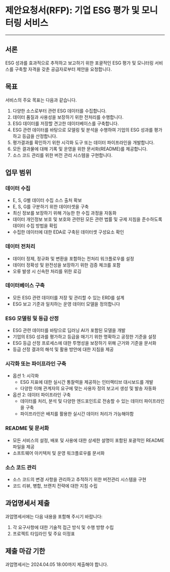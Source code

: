 # 제안요청서(RFP): 기업 ESG 평가 및 모니터링 서비스

---

## **서론**

ESG 성과를 효과적으로 추적하고 보고하기 위한 포괄적인 ESG 평가 및 모니터링 서비스를 구축할 자격을 갖춘 공급자로부터 제안을 요청합니다.

## **목표**

서비스의 주요 목표는 다음과 같습니다.

1. 다양한 소스로부터 관련 ESG 데이터를 수집합니다.
2. 데이터 품질과 사용성을 보장하기 위한 전처리를 수행합니다.
3. ESG 데이터를 저장할 견고한 데이터베이스를 구축합니다.
4. ESG 관련 데이터를 바탕으로 모델링 및 분석을 수행하여 기업의 ESG 성과를 평가하고 등급을 산정합니다.
5. 평가결과를 확인하기 위한 시각화 도구 또는 데이터 파이프라인을 개발합니다.
6. 모든 결과물에 대해 기록 및 운영을 위한 문서화(README)를 제공합니다.
7. 소스 코드 관리를 위한 버전 관리 시스템을 구현합니다.

## **업무 범위**

### **데이터 수집**

- E, S, G별 데이터 수집 소스 출처 확보
- E, S, G를 구분하기 위한 데이터셋을 구축
- 최신 정보를 보장하기 위해 가능한 한 수집 과정을 자동화
- 데이터 개인정보 보호 및 보호와 관련된 모든 관련 법률 및 규제 지침을 준수하도록 데이터 수집 방법을 확립
- 수집한 데이터에 대한 EDA로 구축된 데이터셋 구성요소 확인

### **데이터 전처리**

- 데이터 정제, 정규화 및 변환을 포함하는 전처리 워크플로우를 설정
- 데이터 정확성 및 완전성을 보장하기 위한 검증 체크를 포함
- 오류 발생 시 신속한 처리를 위한 로깅

### **데이터베이스 구축**

- 모든 ESG 관련 데이터를 저장 및 관리할 수 있는 ERD를 설계
- ESG 보고 기준과 일치하는 운영 데이터 모델을 정의합니다

### **ESG 모델링 및 등급 산정**

- ESG 관련 데이터를 바탕으로 딥러닝 AI가 포함된 모델을 개발
- 기업의 ESG 성과를 평가하고 등급을 매기기 위한 명확하고 공정한 기준을 설정
- ESG 등급 산정 프로세스에 대한 투명성을 보장하기 위해 근거와 기준을 문서화
- 등급 산정 결과의 해석 및 활용 방안에 대한 지침을 제공

### **시각화 또는 파이프라인 구축**

- 옵션 1: 시각화
    - ESG 지표에 대한 실시간 통찰력을 제공하는 인터랙티브 대시보드를 개발
    - 다양한 이해 관계자의 요구에 맞는 사용자 정의 보고서 생성 및 발송 자동화
- 옵션 2: 데이터 파이프라인 구축
    - 데이터를 처리, 분석 및 다양한 엔드포인트로 전송할 수 있는 데이터 파이프라인을 구축
    - 파이프라인은 배치를 활용한 실시간 데이터 처리가 가능해야함

### **README 및 문서화**

- 모든 서비스의 설정, 배포 및 사용에 대한 상세한 설명이 포함된 포괄적인 README 파일을 제공
- 소프트웨어 아키텍처 및 운영 워크플로우를 문서화

[]()

### **소스 코드 관리**

- 소스 코드의 변경 사항을 관리하고 추적하기 위한 버전관리 시스템을 구현
- 코드 리뷰, 병합, 브랜치 전략에 대한 지침 수립

## **과업명세서 제출**

과업명세서에는 다음 내용을 포함해 주시기 바랍니다:

1. 각 요구사항에 대한 기술적 접근 방식 및 수행 방향 수립
2. 프로젝트 타임라인 및 주요 이정표

## **제출 마감 기한**

과업명세서는 2024.04.05 18:00까지 제출해야 합니다.